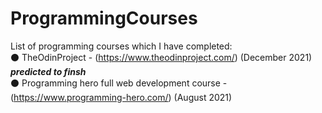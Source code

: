 # ProgrammingCourses
List of programming courses which I have completed: <br>
⚫ TheOdinProject - (https://www.theodinproject.com/) (December 2021) <em>**predicted to finsh**</em> <br>
⚫ Programming hero full web development course - (https://www.programming-hero.com/) (August 2021) 
